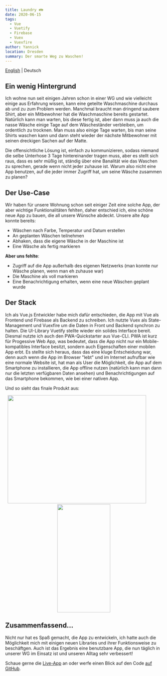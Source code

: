 ```yaml
---
title: Laundry 👪
date: 2020-06-15
tags: 
  - Vue
  - Vuetify
  - Firebase
  - Vuex
  - Vuexfire
author: Yannick
location: Dresden
summary: Der smarte Weg zu Waschen!
---
```


[English](/en/2020/06/15/laundry/) | Deutsch

## Ein wenig Hintergrund

Ich wohne nun seit einigen Jahren schon in einer WG und wie vielleicht einige aus Erfahrung wissen, kann eine geteilte Waschmaschine durchaus ab und zu zum Problem werden. Manchmal braucht man dringend saubere Shirt, aber ein Mitbewohner hat die Waschmaschine bereits gestartet. Natürlich kann man warten, bis diese fertig ist, aber dann muss ja auch die nasse Wäsche einige Tage auf dem Wäscheständer verbleiben, um ordentlich zu trocknen. Man muss also einige Tage warten, bis man seine Shirts waschen kann und dann steht wieder der nächste Mitbewohner mit seinen dreckigen Sachen auf der Matte.

Die offensichtliche Lösung ist, einfach zu kommunizieren, sodass niemand die selbe Unterhose 3 Tage hintereinander tragen muss, aber es stellt sich raus, dass es sehr müßig ist, ständig über eine Banalität wie das Waschen zu sprechen, gerade wenn nicht jeder zuhause ist.
Warum also nicht eine App benutzen, auf die jeder immer Zugriff hat, um seine Wäsche zusammen zu planen?

## Der Use-Case

Wir haben für unsere Wohnung schon seit einiger Zeit eine solche App, der aber wichtige Funktionalitäten fehlten, daher entschied ich, eine schöne neue App zu bauen, die all unsere Wünsche abdeckt. Unsere alte App konnte bereits:

- Wäschen nach Farbe, Temperatur und Datum erstellen
- An geplanten Wäschen teilnehmen
- Abhaken, dass die eigene Wäsche in der Maschine ist
- Eine Wäsche als fertig markieren

**Aber uns fehlte**:

- Zugriff auf die App außerhalb des eigenen Netzwerks (man konnte nur Wäsche planen, wenn man eh zuhause war)
- Die Maschine als voll markieren
- Eine Benachrichtigung erhalten, wenn eine neue Wäschen geplant wurde

## Der Stack

Ich als Vue.js Entwickler habe mich dafür entschieden, die App mit Vue als Frontend und Firebase als Backend zu schreiben. Ich nutzte Vuex als State-Management und Vuexfire um die Daten in Front und Backend synchron zu halten. Die UI-Library Vuetify stellte wieder ein solides Interface bereit. Diesmal nutzte ich auch den PWA-Quickstarter aus Vue-CLI. PWA ist kurz für Progessive Web App, was bedeutet, dass die App nicht nur ein Mobile-kompatibles Interface besitzt, sondern auch Eigenschaften einer mobilen App erbt. Es stellte sich heraus, dass das eine kluge Entscheidung war, denn auch wenn die App im Browser "lebt" und im Internet aufrufbar wie eine normale Website ist, hat man als User die Möglichkeit, die App auf dem Smartphone zu installieren, die App offline nutzen (natürlich kann man dann nur die letzten verfügbaren Daten ansehen) und Benachrichtigungen auf das Smartphone bekommen, wie bei einer nativen App.

Und so sieht das finale Produkt aus:

<p align="center">
  <img src="https://user-images.githubusercontent.com/33640025/85009695-29d42580-b15f-11ea-98a5-812e3a185562.png" width="444" height="346"/>
  <!--   -->&nbsp;&nbsp;&nbsp;&nbsp;&nbsp;&nbsp;&nbsp;&nbsp;&nbsp;&nbsp;<!--   -->
  <img src="https://user-images.githubusercontent.com/33640025/85009696-2a6cbc00-b15f-11ea-964a-6fdaf70f665b.png" width="170" height="346"/>
</p>

## Zusammenfassend...

Nicht nur hat es Spaß gemacht, die App zu entwickeln, ich hatte auch die Möglichkeit mich mit einigen neuen Libraries und ihrer Funktionsweise zu beschäftgen. Auch ist das Ergebnis eine benutzbare App, die nun täglich in unserer WG im Einsatz ist und unseren Alltag sehr verbessert!

Schaue gerne die [Live-App](https://laundry.yannickspoerl.de) an oder werfe einen Blick auf den Code [auf GitHub](https://github.com/YannickSpoerl/laundry).
